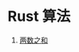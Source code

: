 # Rust 算法

1. [两数之和](https://github.com/ShengJieSang/rust-algorithm/tree/master/%E4%B8%A4%E6%95%B0%E4%B9%8B%E5%92%8C)
